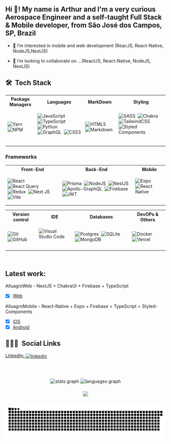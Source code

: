<h2 align="left">Hi 👋! My name is Arthur and I'm a very curious Aerospace Engineer and a self-taught Full Stack & Mobile developer, from São José dos Campos, SP, Brazil</h2>

- 👀 I’m interested in mobile and web development (ReacJS, React-Native, NodeJS,NestJS)

- 💞️ I’m looking to collaborate on ...(ReactJS, React-Native, NodeJS, NestJS)



## 🛠 &nbsp;Tech Stack

<table>
<tr>
<th> Package Managers </th>
<th> Languages </th>
<th> MarkDown </th>
<th> Styling </th>
</tr>
<tr>
<td>

![Yarn](https://img.shields.io/badge/yarn-%232C8EBB.svg?style=for-the-badge&logo=yarn&logoColor=white)&nbsp;
![NPM](https://img.shields.io/badge/NPM-%23000000.svg?style=for-the-badge&logo=npm&logoColor=white)&nbsp;

</td>
<td>
  
![JavaScript](https://img.shields.io/badge/javascript-%23323330.svg?style=for-the-badge&logo=javascript&logoColor=%23F7DF1E)&nbsp;
![TypeScript](https://img.shields.io/badge/typescript-%23007ACC.svg?style=for-the-badge&logo=typescript&logoColor=white)&nbsp;
![Python](https://img.shields.io/badge/python-3670A0?style=for-the-badge&logo=python&logoColor=ffdd54)&nbsp;
![GraphQL](https://img.shields.io/badge/-GraphQL-E10098?style=for-the-badge&logo=graphql&logoColor=white)&nbsp;
![CSS3](https://img.shields.io/badge/css3-%231572B6.svg?style=for-the-badge&logo=css3&logoColor=white)&nbsp;

</td>
<td>
    
![HTML5](https://img.shields.io/badge/html5-%23E34F26.svg?style=for-the-badge&logo=html5&logoColor=white)&nbsp;
![Markdown](https://img.shields.io/badge/markdown-%23000000.svg?style=for-the-badge&logo=markdown&logoColor=white)&nbsp;
   
 </td>
  
<td> 
  
![SASS](https://img.shields.io/badge/SASS-hotpink.svg?style=for-the-badge&logo=SASS&logoColor=white)&nbsp;
![Chakra](https://img.shields.io/badge/chakra-%234ED1C5.svg?style=for-the-badge&logo=chakraui&logoColor=white)&nbsp;
![TailwindCSS](https://img.shields.io/badge/tailwindcss-%2338B2AC.svg?style=for-the-badge&logo=tailwind-css&logoColor=white)&nbsp;
![Styled Components](https://img.shields.io/badge/styled--components-DB7093?style=for-the-badge&logo=styled-components&logoColor=white)&nbsp;

</td>
  

</tr>
</table>

### Frameworks 
<table>
<tr>
<th> Front-End </th>
<th> Back-End </th>
<th> Mobile </th>
</tr>
<tr>
  
<td>
  
![React](https://img.shields.io/badge/react-%2320232a.svg?style=for-the-badge&logo=react&logoColor=%2361DAFB)&nbsp;
![React Query](https://img.shields.io/badge/-React%20Query-FF4154?style=for-the-badge&logo=react%20query&logoColor=white)&nbsp;
![Redux](https://img.shields.io/badge/redux-%23593d88.svg?style=for-the-badge&logo=redux&logoColor=white)&nbsp;
![Next JS](https://img.shields.io/badge/Next-black?style=for-the-badge&logo=next.js&logoColor=white)&nbsp;
![Vite](https://img.shields.io/badge/vite-%23646CFF.svg?style=for-the-badge&logo=vite&logoColor=white)

</td>
  
<td>
  
![Prisma](https://img.shields.io/badge/Prisma-3982CE?style=for-the-badge&logo=Prisma&logoColor=white)&nbsp;
![NodeJS](https://img.shields.io/badge/node.js-6DA55F?style=for-the-badge&logo=node.js&logoColor=white)&nbsp;
![NestJS](https://img.shields.io/badge/nestjs-%23E0234E.svg?style=for-the-badge&logo=nestjs&logoColor=white)&nbsp;
![Apollo-GraphQL](https://img.shields.io/badge/-ApolloGraphQL-311C87?style=for-the-badge&logo=apollo-graphql)&nbsp;
![Firebase](https://img.shields.io/badge/Firebase-039BE5?style=for-the-badge&logo=Firebase&logoColor=white)&nbsp;
![JWT](https://img.shields.io/badge/JWT-black?style=for-the-badge&logo=JSON%20web%20tokens)&nbsp;
  
</td>
  
<td>
  
![Expo](https://img.shields.io/badge/expo-1C1E24?style=for-the-badge&logo=expo&logoColor=#D04A37)&nbsp;
![React Native](https://img.shields.io/badge/react_native-%2320232a.svg?style=for-the-badge&logo=react&logoColor=%2361DAFB)&nbsp;
  
</td>
  
</tr>
</table>


<table>
<tr>
<th> Version control </th>
<th> IDE </th>
<th> Databases </th>
<th> DevOPs & Others </th>
</tr>
<tr>

<td>
  
![Git](https://img.shields.io/badge/git-%23F05033.svg?style=for-the-badge&logo=git&logoColor=white)&nbsp;
![GitHub](https://img.shields.io/badge/github-%23121011.svg?style=for-the-badge&logo=github&logoColor=white)&nbsp;

</td>
  
<td>
  
![Visual Studio Code](https://img.shields.io/badge/Visual%20Studio%20Code-0078d7.svg?style=for-the-badge&logo=visual-studio-code&logoColor=white)&nbsp;
  
</td>

<td>
  
![Postgres](https://img.shields.io/badge/postgres-%23316192.svg?style=for-the-badge&logo=postgresql&logoColor=white)&nbsp;
![SQLite](https://img.shields.io/badge/sqlite-%2307405e.svg?style=for-the-badge&logo=sqlite&logoColor=white)&nbsp;
![MongoDB](https://img.shields.io/badge/MongoDB-%234ea94b.svg?style=for-the-badge&logo=mongodb&logoColor=white)&nbsp;
  
</td>


  
<td>
  
![Docker](https://img.shields.io/badge/docker-%230db7ed.svg?style=for-the-badge&logo=docker&logoColor=white)&nbsp;
![Vercel](https://img.shields.io/badge/vercel-%23000000.svg?style=for-the-badge&logo=vercel&logoColor=white)&nbsp;
  
</td>
  
</tr>
</table>


<br>

## Latest work: 

AlluagroWeb - NextJS + ChakraUI + Firebase + TypeScript 
- [x] [Web](https://alluagroweb.vercel.app)

AlluagroMobile - React-Native + Expo + Firebase + TypeScript + Styled-Components <br>
- [x] [iOS](https://apps.apple.com/br/app/alluagro/id1610434196?itsct=apps_box_badge&itscg=30200)
- [x] [Android](https://play.google.com/store/apps/details?id=com.alluagro.alluagroapp)

## 👨🏽‍🦲 &nbsp;Social Links
<a href="https://www.linkedin.com/in/arthur-dias/" target="_blank">
  LinkedIn: <img align="center" src="https://img.shields.io/badge/-arthurdias-05122A?style=flat&logo=linkedin" alt="linkedin"/>
</a>

<br><br>
<div align="center">
  <img src="https://github-readme-stats-1-lime.vercel.app/api?hide_title=false&hide_rank=false&show_icons=true&include_all_commits=true&count_private=true&disable_animations=false&theme=dracula&locale=en&hide_border=false&username=ArthurDias01" height="150" alt="stats graph"  />
  <img src="https://github-readme-stats-1-lime.vercel.app/api/top-langs?locale=en&hide_title=false&layout=compact&card_width=320&langs_count=5&theme=dracula&hide_border=false&username=ArthurDias01" height="150" alt="languages graph"  />
</div>

###

<div align="center">
  <img src="https://profile-counter.glitch.me/A/count.svg?"  />
</div>

###

<p align="center">
  <img width="750" src="https://github.com/ArthurDias01/ArthurDias01/blob/output/github-contribution-grid-snake.svg" alt="Material Bread logo">
</p>

<!---
ArthurDias01/ArthurDias01 is a ✨ special ✨ repository because its `README.md` (this file) appears on your GitHub profile.
You can click the Preview link to take a look at your changes.
--->
